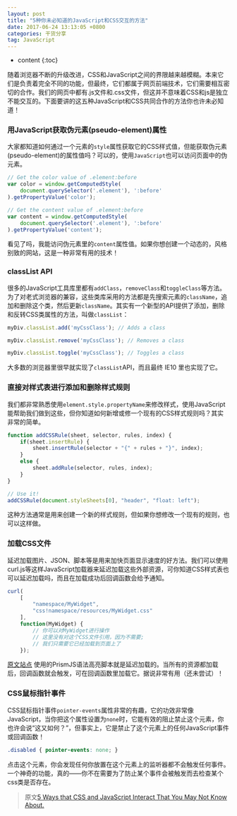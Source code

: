 ```yaml
---
layout: post
title: "5种你未必知道的JavaScript和CSS交互的方法"
date: 2017-06-24 13:13:05 +0800
categories: 干货分享
tag: JavaScript
---
```


* content
{:toc}

随着浏览器不断的升级改进，CSS和JavaScript之间的界限越来越模糊。本来它们是负责着完全不同的功能，但最终，它们都属于网页前端技术，它们需要相互密切的合作。我们的网页中都有.js文件和.css文件，但这并不意味着CSS和js是独立不能交互的。下面要讲的这五种JavaScript和CSS共同合作的方法你也许未必知道！<!-- more -->

### 用JavaScript获取伪元素(pseudo-element)属性

大家都知道如何通过一个元素的`style`属性获取它的CSS样式值，但能获取伪元素(pseudo-element)的属性值吗？可以的，使用`JavaScript`也可以访问页面中的伪元素。

```js
// Get the color value of .element:before
var color = window.getComputedStyle(
	document.querySelector('.element'), ':before'
).getPropertyValue('color');

// Get the content value of .element:before
var content = window.getComputedStyle(
	document.querySelector('.element'), ':before'
).getPropertyValue('content');
```

看见了吗，我能访问伪元素里的`content`属性值。如果你想创建一个动态的，风格别致的网站，这是一种非常有用的技术！

### classList API
    
很多的JavaScript工具库里都有`addClass`，`removeClass`和`toggleClass`等方法。为了对老式浏览器的兼容，这些类库采用的方法都是先搜索元素的`className`，追加和删除这个类，然后更新`className`。其实有一个新型的API提供了添加，删除和反转CSS类属性的方法，叫做`classList`：

```js
myDiv.classList.add('myCssClass'); // Adds a class

myDiv.classList.remove('myCssClass'); // Removes a class

myDiv.classList.toggle('myCssClass'); // Toggles a class
```

大多数的浏览器里很早就实现了`classList`API，而且最终 IE10 里也实现了它。

### 直接对样式表进行添加和删除样式规则

我们都非常熟悉使用`element.style.propertyName`来修改样式，使用JavaScript能帮助我们做到这些，但你知道如何新增或修一个现有的CSS样式规则吗？其实非常的简单。

```js
function addCSSRule(sheet, selector, rules, index) {
	if(sheet.insertRule) {
		sheet.insertRule(selector + "{" + rules + "}", index);
	}
	else {
		sheet.addRule(selector, rules, index);
	}
}

// Use it!
addCSSRule(document.styleSheets[0], "header", "float: left");
```

这种方法通常是用来创建一个新的样式规则，但如果你想修改一个现有的规则，也可以这样做。

### 加载CSS文件

延迟加载图片、JSON、脚本等是用来加快页面显示速度的好方法。我们可以使用curl.js等这样JavaScript加载器来延迟加载这些外部资源，可你知道CSS样式表也可以延迟加载吗，而且在加载成功后回调函数会给予通知。

````js
curl(
	[
		"namespace/MyWidget",
		"css!namespace/resources/MyWidget.css"
	], 
	function(MyWidget) {
		// 你可以对MyWidget进行操作
		// 这里没有对这个CSS文件引用，因为不需要;
		// 我们只需要它已经加载到页面上了
	});
````

[原文站点](http://www.webhek.com/) 使用的PrismJS语法高亮脚本就是延迟加载的。当所有的资源都加载后，回调函数就会触发，可在回调函数里加载它。据说非常有用（还未尝试）！

### CSS鼠标指针事件

CSS鼠标指针事件`pointer-events`属性非常的有趣，它的功效非常像JavaScript，当你把这个属性设置为`none`时，它能有效的阻止禁止这个元素，你也许会说“这又如何？”，但事实上，它是禁止了这个元素上的任何JavaScript事件或回调函数！

```css
.disabled { pointer-events: none; }
```

点击这个元素，你会发现任何你放置在这个元素上的监听器都不会触发任何事件。一个神奇的功能，真的——你不在需要为了防止某个事件会被触发而去检查某个css类是否存在。

> 原文[5 Ways that CSS and JavaScript Interact That You May Not Know About.](https://davidwalsh.name/ways-css-javascript-interact)